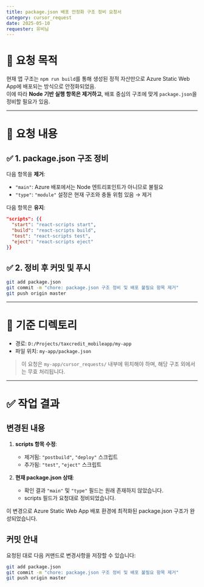 ```yaml
---
title: package.json 배포 안정화 구조 정비 요청서
category: cursor_request
date: 2025-05-10
requester: 유비님
---
```


# 🎯 요청 목적

현재 앱 구조는 `npm run build`를 통해 생성된 정적 자산만으로 Azure Static Web App에 배포되는 방식으로 안정화되었음.  
이에 따라 **Node 기반 실행 항목은 제거하고**, 배포 중심의 구조에 맞게 `package.json`을 정비할 필요가 있음.

---

# 📌 요청 내용

## ✅ 1. package.json 구조 정비

다음 항목을 **제거**:

- `"main"`: Azure 배포에서는 Node 엔트리포인트가 아니므로 불필요
- `"type"`: `"module"` 설정은 현재 구조와 충돌 위험 있음 → 제거

다음 항목은 **유지**:

```json
"scripts": {{
  "start": "react-scripts start",
  "build": "react-scripts build",
  "test": "react-scripts test",
  "eject": "react-scripts eject"
}}
```

## ✅ 2. 정비 후 커밋 및 푸시

```bash
git add package.json
git commit -m "chore: package.json 구조 정비 및 배포 불필요 항목 제거"
git push origin master
```

---

# 📂 기준 디렉토리

- 경로: `D:/Projects/taxcredit_mobileapp/my-app`
- 파일 위치: `my-app/package.json`

> 이 요청은 `my-app/cursor_requests/` 내부에 위치해야 하며, 해당 구조 외에서는 무효 처리됩니다.

---

# ✅ 작업 결과

## 변경된 내용

1. **scripts 항목 수정**:
   - 제거됨: `"postbuild"`, `"deploy"` 스크립트
   - 추가됨: `"test"`, `"eject"` 스크립트

2. **현재 package.json 상태**:
   - 확인 결과 `"main"` 및 `"type"` 필드는 원래 존재하지 않았습니다.
   - scripts 필드가 요청대로 정비되었습니다.

이 변경으로 Azure Static Web App 배포 환경에 최적화된 package.json 구조가 완성되었습니다.

## 커밋 안내

요청된 대로 다음 커맨드로 변경사항을 저장할 수 있습니다:

```bash
git add package.json
git commit -m "chore: package.json 구조 정비 및 배포 불필요 항목 제거"
git push origin master
```

